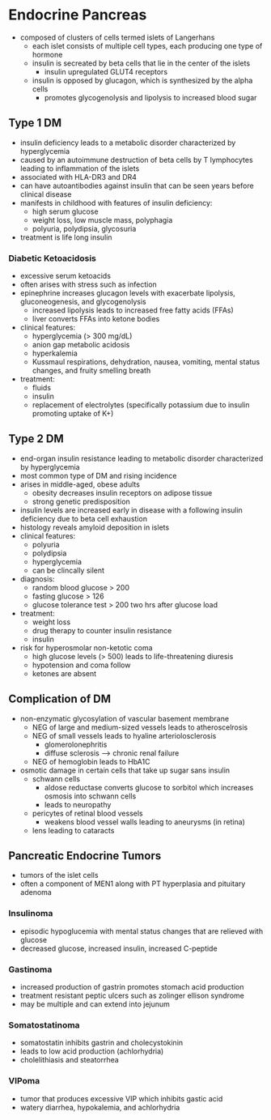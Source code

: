 # Endocrine Pancreas
* composed of clusters of cells termed islets of Langerhans
	* each islet consists of multiple cell types, each producing one type of hormone
	* insulin is secreated by beta cells that lie in the center of the islets 
		* insulin upregulated GLUT4 receptors 
	* insulin is opposed by glucagon, which is synthesized by the alpha cells
		* promotes glycogenolysis and lipolysis to increased blood sugar 
## Type 1 DM
* insulin deficiency leads to a metabolic disorder characterized by hyperglycemia
* caused by an autoimmune destruction of beta cells by T lymphocytes leading to inflammation of the islets
* associated with HLA-DR3 and DR4
* can have autoantibodies against insulin that can be seen years before clinical disease 
* manifests in childhood with features of insulin deficiency:
	* high serum glucose
	* weight loss, low muscle mass, polyphagia
	* polyuria, polydipsia, glycosuria
* treatment is life long insulin
### Diabetic Ketoacidosis
* excessive serum ketoacids
* often arises with stress such as infection
* epinephrine increases glucagon levels with exacerbate lipolysis, gluconeogenesis, and glycogenolysis 
	* increased lipolysis leads to increased free fatty acids (FFAs)
	* liver converts FFAs into ketone bodies
* clinical features:
	* hyperglycemia (> 300 mg/dL)
	* anion gap metabolic acidosis
	* hyperkalemia
	* Kussmaul respirations, dehydration, nausea, vomiting, mental status changes, and fruity smelling breath 
* treatment:
	* fluids
	* insulin
	* replacement of electrolytes (specifically potassium due to insulin promoting uptake of K+)
## Type 2 DM
* end-organ insulin resistance leading to metabolic disorder characterized by hyperglycemia
* most common type of DM and rising incidence 
* arises in middle-aged, obese adults 
	* obesity decreases insulin receptors on adipose tissue
	* strong genetic predisposition 
* insulin levels are increased early in disease with a following insulin deficiency due to beta cell exhaustion
* histology reveals amyloid deposition in islets 
* clinical features:
	* polyuria
	* polydipsia
	* hyperglycemia
	* can be clincally silent 
* diagnosis:
	* random blood glucose > 200
	* fasting glucose > 126
	* glucose tolerance test > 200 two hrs after glucose load 
* treatment:
	* weight loss
	* drug therapy to counter insulin resistance
	* insulin 
* risk for hyperosmolar non-ketotic coma
	* high glucose levels (> 500) leads to life-threatening diuresis
	* hypotension and coma follow
	* ketones are absent 
## Complication of DM
* non-enzymatic glycosylation of vascular basement membrane
	* NEG of large and medium-sized vessels leads to atheroscelrosis
	* NEG of small vessels leads to hyaline arteriolosclerosis 
		* glomerolonephritis
		* diffuse sclerosis --> chronic renal failure
	* NEG of hemoglobin leads to HbA1C
* osmotic damage in certain cells that take up sugar sans insulin
	* schwann cells 
		* aldose reductase converts glucose to sorbitol which increases osmosis into schwann cells 
		* leads to neuropathy
	* pericytes of retinal blood vessels
		* weakens blood vessel walls leading to aneurysms (in retina)
	* lens leading to cataracts
## Pancreatic Endocrine Tumors
* tumors of the islet cells
* often a component of MEN1 along with PT hyperplasia and pituitary adenoma 
### Insulinoma
* episodic hypoglucemia with mental status changes that are relieved with glucose
* decreased glucose, increased insulin, increased C-peptide 
### Gastinoma
* increased production of gastrin promotes stomach acid production 
* treatment resistant peptic ulcers such as zolinger ellison syndrome
* may be multiple and can extend into jejunum 
### Somatostatinoma
* somatostatin inhibits gastrin and cholecystokinin
* leads to low acid production (achlorhydria)
* cholelithiasis and steatorrhea 
### VIPoma
* tumor that produces excessive VIP which inhibits gastic acid
* watery diarrhea, hypokalemia, and achlorhydria 
